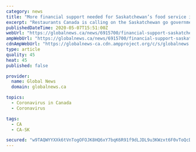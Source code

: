 ```yaml
---
category: news
title: "More financial support needed for Saskatchewan’s food service industry: Restaurants Canada"
excerpt: "Restaurants Canada is calling on the Saskatchewan go government to help food service businesses remain viable as they ramp up operations following coronavirus lockdown measures."
publishedDateTime: 2020-05-07T15:51:00Z
webUrl: "https://globalnews.ca/news/6915700/financial-support-saskatchewan-food-service-industry-restaurants-canada/"
ampWebUrl: "https://globalnews.ca/news/6915700/financial-support-saskatchewan-food-service-industry-restaurants-canada/amp/"
cdnAmpWebUrl: "https://globalnews-ca.cdn.ampproject.org/c/s/globalnews.ca/news/6915700/financial-support-saskatchewan-food-service-industry-restaurants-canada/amp/"
type: article
quality: 45
heat: 45
published: false

provider:
  name: Global News
  domain: globalnews.ca

topics:
  - Coronavirus in Canada
  - Coronavirus

tags:
  - CA
  - CA-SK

secured: "w9TAQWYYXXk6tVnTogOFOJK8HQ6xY7bqK6R91f9dLJDL9u3KWzxt6F0vToQcDs8rE7jkvoQRkCQwe4b0ZfRudLMqYDwmg5RMgcp/+xAf0YpV3hNDztN3zn01C80kz9k20rKTKqlrVuAfVmm75anmYZZ0+ZeU9XzvsaQggUVdOy1jaKiCTZCvXb/rFVOUS5J0psija2851llCDYaMzq+m8FnXM8n4936f9MmTX57cT/bPXpUjTq6FKDPSnmgvYpxKBsgqTstb5Q6YWDedjezxvHywD59g6ohlUfYl146ipiorAl10lsMd3ahEUrjWd33iFTRYb5kX04HXiblzAjr+wHks/v0rjH/K8+F/9HCUWShP5wst1QqsGw2p0M99aZyI2Dagzc+yzYn2Iej45KZQp1ntp1MEG+NchDyQbca+DB6jhTVKkVUKF50I8l5aEI0lTOoiaZd+0FkeI+wUigqtYfXwqVdi2uNIeN5md4Fq53w=;1y2iA7S6N6C5HNUC48dSFw=="
---
```


